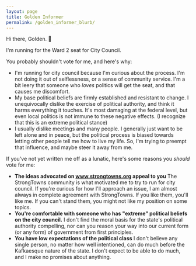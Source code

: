 ```yaml
---
layout: page
title: Golden Informer
permalink: /golden_informer_blurb/
---
```



Hi there, Golden. 👋

I'm running for the Ward 2 seat for City Council.

You probably shouldn't vote for me, and here's why:
- I'm running for city council because I'm curious about the process. I'm not doing it out of selflessness, or a sense of community service. I'm a bit leery that someone who *loves* politics will get the seat, and that causes me discomfort.
- My base political beliefs are firmly established and resistant to change. I unequivocally dislike the exercise of political authority, and think it harms everything it touches. It's most damaging at the federal level, but even local politics is not immune to these negative effects. (I recognize that this is an extreme political stance)
- I usually dislike meetings and many people. I generally just want to be left alone and in peace, but the political process is biased towards letting other people tell me how to live my life. So, I'm trying to preempt that influence, and maybe steer it away from me.


If you've not yet written me off as a lunatic, here's some reasons you *should* vote for me:
- **The ideas advocated on www.strongtowns.org appeal to you** The StrongTowns community is what motivated me to try to run for city council. If you're curious for how I'll approach an issue, I am almost always in complete agreement with StrongTowns. If you like them, you'll like me. If you can't stand them, you might not like my position on some topics. 
- **You're comfortable with someone who has "extreme" political beliefs on the city council.** I don't find the moral basis for the state's political authority compelling, nor can you reason your way into our current form (or any form) of government from first principles.
- **You have low expectations of the political class** I don't believe any single person, no matter how well intentioned, can do much before the Kafkaesque nature of the state. I don't expect to be able to do much, and I make no promises about anything.
